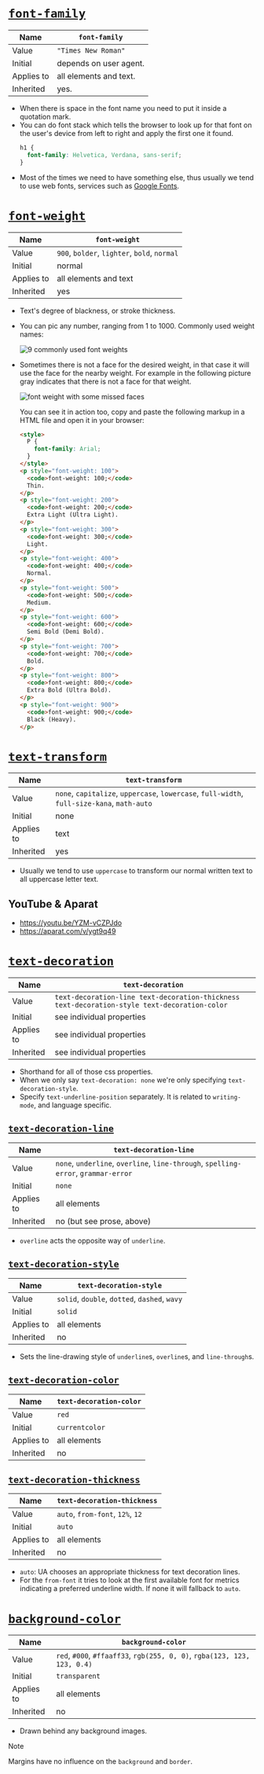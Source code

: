 # [`font-family`](https://drafts.csswg.org/css-fonts-4/#font-family-prop)

| Name       | `font-family`          |
| ---------- | ---------------------- |
| Value      | `"Times New Roman"`    |
| Initial    | depends on user agent. |
| Applies to | all elements and text. |
| Inherited  | yes.                   |

- When there is space in the font name you need to put it inside a quotation mark.
- You can do font stack which tells the browser to look up for that font on the user's device from left to right and apply the first one it found.
  ```css
  h1 {
    font-family: Helvetica, Verdana, sans-serif;
  }
  ```
- Most of the times we need to have something else, thus usually we tend to use web fonts, services such as [Google Fonts](https://fonts.google.com/).

# [`font-weight`](https://drafts.csswg.org/css-fonts-4/#font-weight-prop)

| Name       | `font-weight`                                |
| ---------- | -------------------------------------------- |
| Value      | `900`, `bolder`, `lighter`, `bold`, `normal` |
| Initial    | normal                                       |
| Applies to | all elements and text                        |
| Inherited  | yes                                          |

- Text's degree of blackness, or stroke thickness.
- You can pic any number, ranging from 1 to 1000. Commonly used weight names:

  ![9 commonly used font weights](./font-weight.png)

- Sometimes there is not a face for the desired weight, in that case it will use the face for the nearby weight. For example in the following picture gray indicates that there is not a face for that weight.

  ![font weight with some missed faces](./font-weight-with-some-missed-faces.png)

  You can see it in action too, copy and paste the following markup in a HTML file and open it in your browser:

  ```html
  <style>
    P {
      font-family: Arial;
    }
  </style>
  <p style="font-weight: 100">
    <code>font-weight: 100;</code>
    Thin.
  </p>
  <p style="font-weight: 200">
    <code>font-weight: 200;</code>
    Extra Light (Ultra Light).
  </p>
  <p style="font-weight: 300">
    <code>font-weight: 300;</code>
    Light.
  </p>
  <p style="font-weight: 400">
    <code>font-weight: 400;</code>
    Normal.
  </p>
  <p style="font-weight: 500">
    <code>font-weight: 500;</code>
    Medium.
  </p>
  <p style="font-weight: 600">
    <code>font-weight: 600;</code>
    Semi Bold (Demi Bold).
  </p>
  <p style="font-weight: 700">
    <code>font-weight: 700;</code>
    Bold.
  </p>
  <p style="font-weight: 800">
    <code>font-weight: 800;</code>
    Extra Bold (Ultra Bold).
  </p>
  <p style="font-weight: 900">
    <code>font-weight: 900;</code>
    Black (Heavy).
  </p>
  ```

# [`text-transform`](https://drafts.csswg.org/css-text-4/#propdef-text-transform)

| Name       | `text-transform`                                                                            |
| ---------- | ------------------------------------------------------------------------------------------- |
| Value      | `none`, `capitalize`, `uppercase`, `lowercase`, `full-width`, `full-size-kana`, `math-auto` |
| Initial    | none                                                                                        |
| Applies to | text                                                                                        |
| Inherited  | yes                                                                                         |

- Usually we tend to use `uppercase` to transform our normal written text to all uppercase letter text.

## YouTube & Aparat

- https://youtu.be/YZM-vCZPJdo
- https://aparat.com/v/ygt9q49

# [`text-decoration`](https://drafts.csswg.org/css-text-decor-4/#text-decoration-property)

| Name       | `text-decoration`                                                                            |
| ---------- | -------------------------------------------------------------------------------------------- |
| Value      | `text-decoration-line text-decoration-thickness text-decoration-style text-decoration-color` |
| Initial    | see individual properties                                                                    |
| Applies to | see individual properties                                                                    |
| Inherited  | see individual properties                                                                    |

- Shorthand for all of those css properties.
- When we only say `text-decoration: none` we're only specifying `text-decoration-style`.
- Specify `text-underline-position` separately. It is related to `writing-mode`, and language specific.

## [`text-decoration-line`](https://drafts.csswg.org/css-text-decor-4/#propdef-text-decoration-line)

| Name       | `text-decoration-line`                                                             |
| ---------- | ---------------------------------------------------------------------------------- |
| Value      | `none`, `underline`, `overline`, `line-through`, `spelling-error`, `grammar-error` |
| Initial    | `none`                                                                             |
| Applies to | all elements                                                                       |
| Inherited  | no (but see prose, above)                                                          |

- `overline` acts the opposite way of `underline`.

## [`text-decoration-style`](https://drafts.csswg.org/css-text-decor-4/#propdef-text-decoration-style)

| Name       | `text-decoration-style`                       |
| ---------- | --------------------------------------------- |
| Value      | `solid`, `double`, `dotted`, `dashed`, `wavy` |
| Initial    | `solid`                                       |
| Applies to | all elements                                  |
| Inherited  | no                                            |

- Sets the line-drawing style of `underline`s, `overline`s, and `line-through`s.

## [`text-decoration-color`](https://drafts.csswg.org/css-text-decor-4/#propdef-text-decoration-color)

| Name       | `text-decoration-color` |
| ---------- | ----------------------- |
| Value      | `red`                   |
| Initial    | `currentcolor`          |
| Applies to | all elements            |
| Inherited  | no                      |

## [`text-decoration-thickness`](https://drafts.csswg.org/css-text-decor-4/#propdef-text-decoration-thickness)

| Name       | `text-decoration-thickness`      |
| ---------- | -------------------------------- |
| Value      | `auto`, `from-font`, `12%`, `12` |
| Initial    | `auto`                           |
| Applies to | all elements                     |
| Inherited  | no                               |

- `auto`: UA chooses an appropriate thickness for text decoration lines.
- For the `from-font` it tries to look at the first available font for metrics indicating a preferred underline width. If none it will fallback to `auto`.

# [`background-color`](https://drafts.csswg.org/css-backgrounds-3/#propdef-background-color)

| Name       | `background-color`                                                       |
| ---------- | ------------------------------------------------------------------------ |
| Value      | `red`, `#000`, `#ffaaff33`, `rgb(255, 0, 0)`, `rgba(123, 123, 123, 0.4)` |
| Initial    | `transparent`                                                            |
| Applies to | all elements                                                             |
| Inherited  | no                                                                       |

- Drawn behind any background images.

> [!NOTE]
>
> Margins have no influence on the `background` and `border`.
